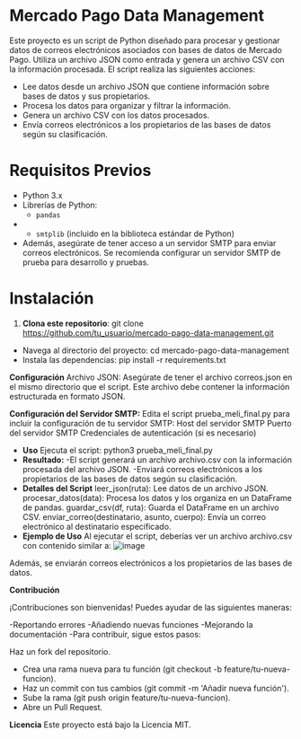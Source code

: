 # **Mercado Pago Data Management**
Este proyecto es un script de Python diseñado para procesar y gestionar datos de correos electrónicos asociados con bases de datos de Mercado Pago. 
Utiliza un archivo JSON como entrada y genera un archivo CSV con la información procesada.
El script realiza las siguientes acciones:
- Lee datos desde un archivo JSON que contiene información sobre bases de datos y sus propietarios.
- Procesa los datos para organizar y filtrar la información.
- Genera un archivo CSV con los datos procesados.
- Envía correos electrónicos a los propietarios de las bases de datos según su clasificación.

# **Requisitos Previos**
- Python 3.x
- Librerías de Python:
  - `pandas`
-   - `smtplib` (incluido en la biblioteca estándar de Python)
- Además, asegúrate de tener acceso a un servidor SMTP para enviar correos electrónicos. Se recomienda configurar un servidor SMTP de prueba para desarrollo y pruebas.
# **Instalación**
1. **Clona este repositorio**:
   git clone https://github.com/tu_usuario/mercado-pago-data-management.git
- Navega al directorio del proyecto:
cd mercado-pago-data-management
- Instala las dependencias:
pip install -r requirements.txt

**Configuración**
Archivo JSON:
Asegúrate de tener el archivo correos.json en el mismo directorio que el script. Este archivo debe contener la información estructurada en formato JSON.

**Configuración del Servidor SMTP:**
Edita el script prueba_meli_final.py para incluir la configuración de tu servidor SMTP:
Host del servidor SMTP
Puerto del servidor SMTP
Credenciales de autenticación (si es necesario)

- **Uso**
Ejecuta el script:
python3 prueba_meli_final.py
- **Resultado:**
   -El script generará un archivo archivo.csv con la información procesada del archivo JSON.
   -Enviará correos electrónicos a los propietarios de las bases de datos según su clasificación.
- **Detalles del Script**
leer_json(ruta): Lee datos de un archivo JSON.
procesar_datos(data): Procesa los datos y los organiza en un DataFrame de pandas.
guardar_csv(df, ruta): Guarda el DataFrame en un archivo CSV.
enviar_correo(destinatario, asunto, cuerpo): Envía un correo electrónico al destinatario especificado.
- **Ejemplo de Uso**
Al ejecutar el script, deberías ver un archivo archivo.csv con contenido similar a:
![image](https://github.com/Ibelash/challenge-meli/assets/62447516/aebefa75-3c09-4c4e-b7e0-8111f6a758e7)

Además, se enviarán correos electrónicos a los propietarios de las bases de datos.

**Contribución**

¡Contribuciones son bienvenidas! Puedes ayudar de las siguientes maneras:

-Reportando errores
-Añadiendo nuevas funciones
-Mejorando la documentación
-Para contribuir, sigue estos pasos:

Haz un fork del repositorio.
- Crea una rama nueva para tu función (git checkout -b feature/tu-nueva-funcion).
- Haz un commit con tus cambios (git commit -m 'Añadir nueva función').
- Sube la rama (git push origin feature/tu-nueva-funcion).
- Abre un Pull Request.

**Licencia**
Este proyecto está bajo la Licencia MIT.
